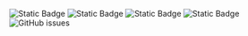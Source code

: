 ![Static Badge](https://img.shields.io/badge/blacklists-60-000000) ![Static Badge](https://img.shields.io/badge/blacklisted-2691880-cc0000) ![Static Badge](https://img.shields.io/badge/whitelisted-2245-00CC00) ![Static Badge](https://img.shields.io/badge/streaming_blacklist-28107-000000) ![GitHub issues](https://img.shields.io/github/issues/fabriziosalmi/blacklists)
